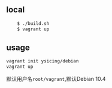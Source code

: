 ## local

```bash
    $ ./build.sh
    $ vagrant up
```

## usage

```bash
vagrant init ysicing/debian
vagrant up
```

默认用户名`root/vagrant`,默认Debian 10.4
